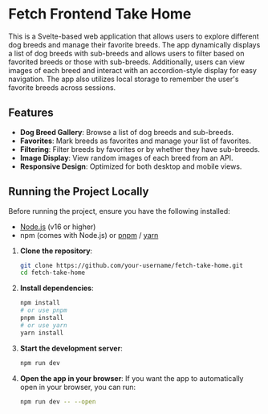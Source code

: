 # Fetch Frontend Take Home

This is a Svelte-based web application that allows users to explore different dog breeds and manage their favorite breeds. The app dynamically displays a list of dog breeds with sub-breeds and allows users to filter based on favorited breeds or those with sub-breeds. Additionally, users can view images of each breed and interact with an accordion-style display for easy navigation. The app also utilizes local storage to remember the user's favorite breeds across sessions.

## Features

- **Dog Breed Gallery**: Browse a list of dog breeds and sub-breeds.
- **Favorites**: Mark breeds as favorites and manage your list of favorites.
- **Filtering**: Filter breeds by favorites or by whether they have sub-breeds.
- **Image Display**: View random images of each breed from an API.
- **Responsive Design**: Optimized for both desktop and mobile views.

## Running the Project Locally

Before running the project, ensure you have the following installed:

- [Node.js](https://nodejs.org/en/) (v16 or higher)
- npm (comes with Node.js) or [pnpm](https://pnpm.io/) / [yarn](https://yarnpkg.com/)

1. **Clone the repository**:

   ```bash
   git clone https://github.com/your-username/fetch-take-home.git
   cd fetch-take-home
   ```

2. **Install dependencies**:

   ```bash
   npm install
   # or use pnpm
   pnpm install
   # or use yarn
   yarn install
   ```

3. **Start the development server**:

   ```bash
   npm run dev
   ```

4. **Open the app in your browser**:
   If you want the app to automatically open in your browser, you can run:
   ```bash
   npm run dev -- --open
   ```
